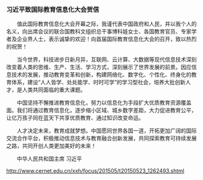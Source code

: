 ### 习近平致国际教育信息化大会贺信

　　值此国际教育信息化大会开幕之际，我谨代表中国政府和人民，并以我个人的名义，向出席会议的联合国教科文组织总干事博科娃女士、各国教育官员、专家学者及企业界人士，表示诚挚的欢迎！向首届国际教育信息化大会的召开，致以热烈的祝贺！

　　当今世界，科技进步日新月异，互联网、云计算、大数据等现代信息技术深刻改变着人类的思维、生产、生活、学习方式，深刻展示了世界发展的前景。因应信息技术的发展，推动教育变革和创新，构建网络化、数字化、个性化、终身化的教育体系，建设“人人皆学、处处能学、时时可学”的学习型社会，培养大批创新人才，是人类共同面临的重大课题。

　　中国坚持不懈推进教育信息化，努力以信息化为手段扩大优质教育资源覆盖面。我们将通过教育信息化，逐步缩小区域、城乡数字差距，大力促进教育公平，让亿万孩子同在蓝天下共享优质教育、通过知识改变命运。

　　人才决定未来，教育成就梦想。中国愿同世界各国一道，开拓更加广阔的国际交流合作平台，积极推动信息技术与教育融合创新发展，共同探索教育可持续发展之路，共同开创人类更加美好的未来！

　　中华人民共和国主席 习近平

http://www.cernet.edu.cn/xxh/focus/201505/t20150523_1262493.shtml